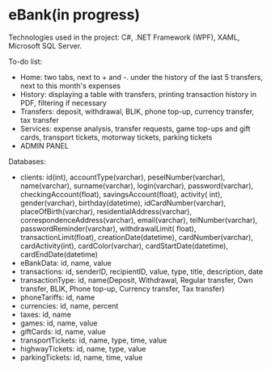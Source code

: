 # eBank(in progress)

Technologies used in the project: C#, .NET Framework (WPF), XAML, Microsoft SQL Server.

To-do list:
- Home: two tabs, next to + and -. under the history of the last 5 transfers, next to this month's expenses
- History: displaying a table with transfers, printing transaction history in PDF, filtering if necessary
- Transfers: deposit, withdrawal, BLIK, phone top-up, currency transfer, tax transfer
- Services: expense analysis, transfer requests, game top-ups and gift cards, transport tickets, motorway tickets, parking tickets
- ADMIN PANEL

Databases:
- clients: id(int), accountType(varchar), peselNumber(varchar), name(varchar), surname(varchar), login(varchar), password(varchar), checkingAccount(float), savingsAccount(float), activity( int), gender(varchar), birthday(datetime), idCardNumber(varchar), placeOfBirth(varchar), residentialAddress(varchar), correspondenceAddress(varchar), email(varchar), telNumber(varchar), passwordReminder(varchar), withdrawalLimit( float), transactionLimit(float), creationDate(datetime), cardNumber(varchar), cardActivity(int), cardColor(varchar), cardStartDate(datetime), cardEndDate(datetime)
- eBankData: id, name, value
- transactions: id, senderID, recipientID, value, type, title, description, date
- transactionType: id, name(Deposit, Withdrawal, Regular transfer, Own transfer, BLIK, Phone top-up, Currency transfer, Tax transfer)
- phoneTariffs: id, name
- currencies: id, name, percent
- taxes: id, name
- games: id, name, value
- giftCards: id, name, value
- transportTickets: id, name, type, time, value
- highwayTickets: id, name, type, value
- parkingTickets: id, name, time, value
